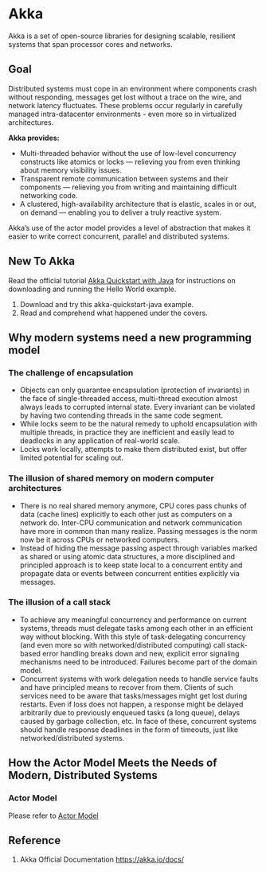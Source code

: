 # Akka 

Akka is a set of open-source libraries for designing scalable, resilient systems that span processor cores and networks.  

## Goal
Distributed systems must cope in an environment where components crash without responding, messages get lost without a trace on the wire, and network latency fluctuates. These problems occur regularly in carefully managed intra-datacenter environments - even more so in virtualized architectures.  

**Akka provides:**
- Multi-threaded behavior without the use of low-level concurrency constructs like atomics or locks — relieving you from even thinking about memory visibility issues.
- Transparent remote communication between systems and their components — relieving you from writing and maintaining difficult networking code.
- A clustered, high-availability architecture that is elastic, scales in or out, on demand — enabling you to deliver a truly reactive system.

Akka’s use of the actor model provides a level of abstraction that makes it easier to write correct concurrent, parallel and distributed systems.  

## New To Akka
Read the official tutorial [Akka Quickstart with Java](https://developer.lightbend.com/guides/akka-quickstart-java/?_ga=2.242574986.900790249.1514412953-1749038404.1513753107?_ga=2.242574986.900790249.1514412953-1749038404.1513753107?_ga=2.242574986.900790249.1514412953-1749038404.1513753107?_ga=2.242574986.900790249.1514412953-1749038404.1513753107) for instructions on downloading and running the Hello World example.     

1. Download and try this akka-quickstart-java example.  
2. Read and comprehend what happened under the covers.  

## Why modern systems need a new programming model

### The challenge of encapsulation
- Objects can only guarantee encapsulation (protection of invariants) in the face of single-threaded access, multi-thread execution almost always leads to corrupted internal state. Every invariant can be violated by having two contending threads in the same code segment.
- While locks seem to be the natural remedy to uphold encapsulation with multiple threads, in practice they are inefficient and easily lead to deadlocks in any application of real-world scale.
- Locks work locally, attempts to make them distributed exist, but offer limited potential for scaling out.

### The illusion of shared memory on modern computer architectures
- There is no real shared memory anymore, CPU cores pass chunks of data (cache lines) explicitly to each other just as computers on a network do. Inter-CPU communication and network communication have more in common than many realize. Passing messages is the norm now be it across CPUs or networked computers.
- Instead of hiding the message passing aspect through variables marked as shared or using atomic data structures, a more disciplined and principled approach is to keep state local to a concurrent entity and propagate data or events between concurrent entities explicitly via messages.

### The illusion of a call stack
- To achieve any meaningful concurrency and performance on current systems, threads must delegate tasks among each other in an efficient way without blocking. With this style of task-delegating concurrency (and even more so with networked/distributed computing) call stack-based error handling breaks down and new, explicit error signaling mechanisms need to be introduced. Failures become part of the domain model.
- Concurrent systems with work delegation needs to handle service faults and have principled means to recover from them. Clients of such services need to be aware that tasks/messages might get lost during restarts. Even if loss does not happen, a response might be delayed arbitrarily due to previously enqueued tasks (a long queue), delays caused by garbage collection, etc. In face of these, concurrent systems should handle response deadlines in the form of timeouts, just like networked/distributed systems.


## How the Actor Model Meets the Needs of Modern, Distributed Systems

### Actor Model
Please refer to [Actor Model](https://github.com/PepperGo/WebTechnologies/blob/master/Technologies/ActorModel/READMe.md)

## Reference
1. Akka Official Documentation https://akka.io/docs/
